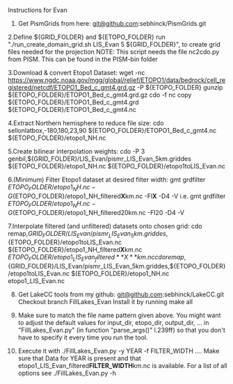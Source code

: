 Instructions for Evan

1. Get PismGrids from here: git@github.com:sebhinck/PismGrids.git

2.Define ${GRID_FOLDER} and ${ETOPO_FOLDER} 
  run "./run_create_domain_grid.sh LIS_Evan 5 ${GRID_FOLDER}", to create grid files needed for the projection
  NOTE: This script needs the file nc2cdo.py from PISM. This can be found in the PISM-bin folder

3.Download & convert Etopo1 Dataset:
    wget -nc https://www.ngdc.noaa.gov/mgg/global/relief/ETOPO1/data/bedrock/cell_registered/netcdf/ETOPO1_Bed_c_gmt4.grd.gz -P ${ETOPO_FOLDER}
    gunzip ${ETOPO_FOLDER}/ETOPO1_Bed_c_gmt4.grd.gz
    cdo -f nc copy ${ETOPO_FOLDER}/ETOPO1_Bed_c_gmt4.grd ${ETOPO_FOLDER}/ETOPO1_Bed_c_gmt4.nc
    
4.Extract Northern hemisphere to reduce file size: 
    cdo sellonlatbox,-180,180,23,90 ${ETOPO_FOLDER}/ETOPO1_Bed_c_gmt4.nc ${ETOPO_FOLDER}/etopo1_NH.nc
    
5.Create bilinear interpolation weights:
    cdo -P 3 genbil,${GRID_FOLDER}/LIS_Evan/pismr_LIS_Evan_5km.griddes ${ETOPO_FOLDER}/etopo1_NH.nc ${ETOPO_FOLDER}/etopo1toLIS_Evan.nc
    
6.(Minimum) Filter Etopo1 dataset at desired filter width:
    gmt grdfilter ${ETOPO_FOLDER}/etopo1_NH.nc -G${ETOPO_FOLDER}/etopo1_NH_filtered**X**km.nc -Fl**X** -D4 -V
    i.e. gmt grdfilter ${ETOPO_FOLDER}/etopo1_NH.nc -G${ETOPO_FOLDER}/etopo1_NH_filtered20km.nc -Fl20 -D4 -V
    
7.Interpolate filtered (and unfiltered) datasets onto chosen grid:
    cdo remap,${GRID_FOLDER}/LIS_Evan/pismr_LIS_Evan_5km.griddes,${ETOPO_FOLDER}/etopo1toLIS_Evan.nc ${ETOPO_FOLDER}/etopo1_NH_filtered**X**km.nc ${ETOPO_FOLDER}/etopo1_LIS_Evan_filtered**X**km.nc
    cdo remap,${GRID_FOLDER}/LIS_Evan/pismr_LIS_Evan_5km.griddes,${ETOPO_FOLDER}/etopo1toLIS_Evan.nc ${ETOPO_FOLDER}/etopo1_NH.nc etopo1_LIS_Evan.nc
    

8. Get LakeCC tools from my github: git@github.com:sebhinck/LakeCC.git
   Checkout branch FillLakes_Evan
   Install it by running make all
    
9. Make sure to match the file name pattern given above.
   You might want to adjust the default values for input_dir, etopo_dir, output_dir, ... in "FillLakes_Evan.py" (in function "parse_args()" l.239ff) so that you don't have to specify it every time you run the tool.

10. Execute it with ./FillLakes_Evan.py -y YEAR -f FILTER_WIDTH ....
    Make sure that Data for YEAR is present and that  etopo1_LIS_Evan_filtered**FILTER_WIDTH**km.nc is available.
    For a list of all options see ./FillLakes_Evan.py -h
